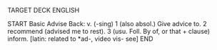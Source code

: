 TARGET DECK
ENGLISH

START
Basic
Advise
Back: v. (-sing) 1 (also absol.) Give advice to. 2 recommend (advised me to rest). 3 (usu. Foll. By of, or that + clause) inform. [latin: related to *ad-, video vis- see]
END
